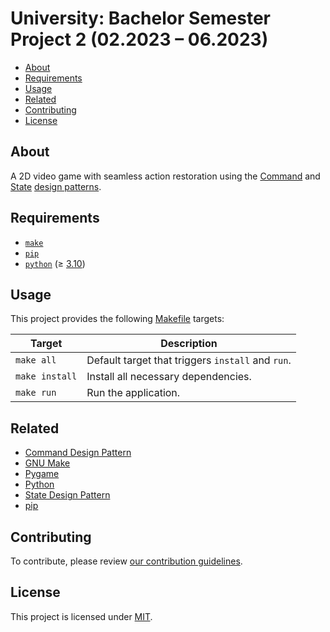 # University: Bachelor Semester Project 2 (02.2023 – 06.2023)

- [About](#about)
- [Requirements](#requirements)
- [Usage](#usage)
- [Related](#related)
- [Contributing](#contributing)
- [License](#license)

## About

A 2D video game with seamless action restoration using the
[Command](https://gameprogrammingpatterns.com/command.html) and
[State](https://gameprogrammingpatterns.com/state.html) [design
patterns](https://en.wikipedia.org/wiki/Software_design_pattern).

## Requirements

- [`make`](https://www.gnu.org/software/make)
- [`pip`](https://pypi.org/project/pip)
- [`python`](https://www.python.org) (≥
  [3.10](https://docs.python.org/3.10/whatsnew/3.10.html#pep-634-structural-pattern-matching))

## Usage

This project provides the following [Makefile](Makefile) targets:

| Target         | Description                                       |
|----------------|---------------------------------------------------|
| `make all`     | Default target that triggers `install` and `run`. |
| `make install` | Install all necessary dependencies.               |
| `make run`     | Run the application.                              |

## Related

- [Command Design Pattern](https://gameprogrammingpatterns.com/command.html)
- [GNU Make](https://www.gnu.org/software/make)
- [Pygame](https://www.pygame.org)
- [Python](https://www.python.org)
- [State Design Pattern](https://gameprogrammingpatterns.com/state.html)
- [pip](https://pypi.org/project/pip)

## Contributing

To contribute, please review [our contribution
guidelines](docs/CONTRIBUTING.md).

## License

This project is licensed under [MIT](LICENSE).
